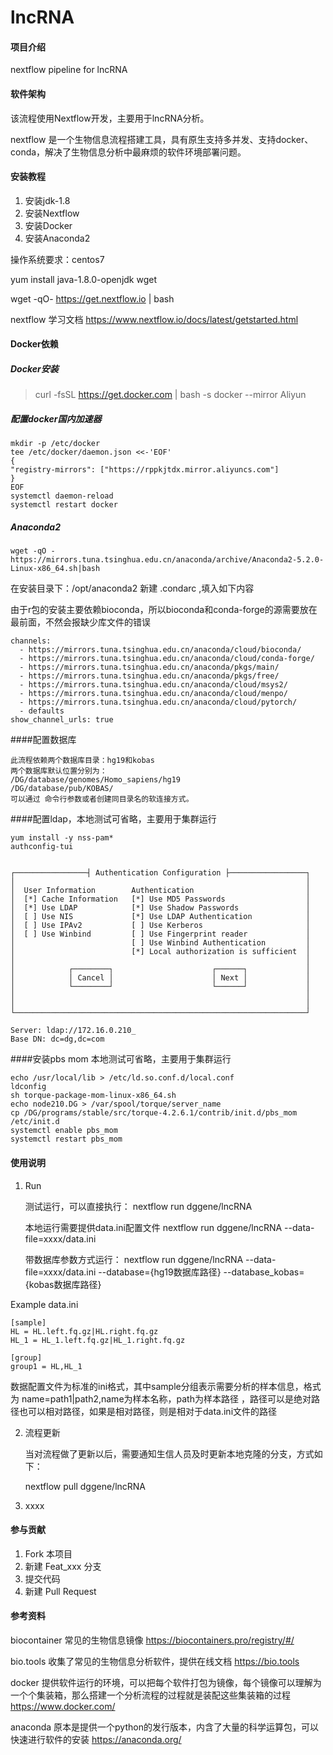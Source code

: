 # lncRNA

#### 项目介绍
nextflow pipeline for lncRNA

#### 软件架构
该流程使用Nextflow开发，主要用于lncRNA分析。

nextflow 是一个生物信息流程搭建工具，具有原生支持多并发、支持docker、conda，解决了生物信息分析中最麻烦的软件环境部署问题。



#### 安装教程

1. 安装jdk-1.8 
2. 安装Nextflow
3. 安装Docker
4. 安装Anaconda2

操作系统要求：centos7 

yum install java-1.8.0-openjdk wget

wget -qO- https://get.nextflow.io | bash

nextflow 学习文档 https://www.nextflow.io/docs/latest/getstarted.html

#### Docker依赖
##### Docker安装
> curl -fsSL https://get.docker.com | bash -s docker --mirror Aliyun
##### 配置docker国内加速器
    mkdir -p /etc/docker
    tee /etc/docker/daemon.json <<-'EOF'
    {
    "registry-mirrors": ["https://rppkjtdx.mirror.aliyuncs.com"]
    }
    EOF
    systemctl daemon-reload
    systemctl restart docker
    
##### Anaconda2

    wget -qO - https://mirrors.tuna.tsinghua.edu.cn/anaconda/archive/Anaconda2-5.2.0-Linux-x86_64.sh|bash

在安装目录下：/opt/anaconda2 新建 .condarc ,填入如下内容

由于r包的安装主要依赖bioconda，所以bioconda和conda-forge的源需要放在最前面，不然会报缺少库文件的错误

    channels:
      - https://mirrors.tuna.tsinghua.edu.cn/anaconda/cloud/bioconda/
      - https://mirrors.tuna.tsinghua.edu.cn/anaconda/cloud/conda-forge/
      - https://mirrors.tuna.tsinghua.edu.cn/anaconda/pkgs/main/
      - https://mirrors.tuna.tsinghua.edu.cn/anaconda/pkgs/free/
      - https://mirrors.tuna.tsinghua.edu.cn/anaconda/cloud/msys2/
      - https://mirrors.tuna.tsinghua.edu.cn/anaconda/cloud/menpo/
      - https://mirrors.tuna.tsinghua.edu.cn/anaconda/cloud/pytorch/
      - defaults
    show_channel_urls: true

####配置数据库
    
    此流程依赖两个数据库目录：hg19和kobas
    两个数据库默认位置分别为：
    /DG/database/genomes/Homo_sapiens/hg19
    /DG/database/pub/KOBAS/
    可以通过 命令行参数或者创建同目录名的软连接方式。




####配置ldap，本地测试可省略，主要用于集群运行

    yum install -y nss-pam* 
    authconfig-tui

    
    ┌────────────────┤ Authentication Configuration ├─────────────────┐
    │                                                                 │
    │  User Information        Authentication                         │
    │  [*] Cache Information   [*] Use MD5 Passwords                  │
    │  [*] Use LDAP            [*] Use Shadow Passwords               │
    │  [ ] Use NIS             [*] Use LDAP Authentication            │
    │  [ ] Use IPAv2           [ ] Use Kerberos                       │
    │  [ ] Use Winbind         [ ] Use Fingerprint reader             │
    │                          [ ] Use Winbind Authentication         │
    │                          [*] Local authorization is sufficient  │
    │                                                                 │
    │            ┌────────┐                      ┌──────┐             │
    │            │ Cancel │                      │ Next │             │
    │            └────────┘                      └──────┘             │
    │                                                                 │
    │                                                                 │
    └─────────────────────────────────────────────────────────────────┘

    Server: ldap://172.16.0.210_
    Base DN: dc=dg,dc=com

####安装pbs mom  本地测试可省略，主要用于集群运行

    echo /usr/local/lib > /etc/ld.so.conf.d/local.conf
    ldconfig
    sh torque-package-mom-linux-x86_64.sh
    echo node210.DG > /var/spool/torque/server_name
    cp /DG/programs/stable/src/torque-4.2.6.1/contrib/init.d/pbs_mom /etc/init.d
    systemctl enable pbs_mom
    systemctl restart pbs_mom



#### 使用说明

1. Run

    测试运行，可以直接执行：
    nextflow run dggene/lncRNA

    本地运行需要提供data.ini配置文件
    nextflow run dggene/lncRNA --data-file=xxxx/data.ini

    带数据库参数方式运行：
    nextflow run dggene/lncRNA --data-file=xxxx/data.ini --database={hg19数据库路径} --database_kobas={kobas数据库路径}

Example data.ini

    [sample]
    HL = HL.left.fq.gz|HL.right.fq.gz
    HL_1 = HL_1.left.fq.gz|HL_1.right.fq.gz

    [group]
    group1 = HL,HL_1
  
数据配置文件为标准的ini格式，其中sample分组表示需要分析的样本信息，格式为 name=path1|path2,name为样本名称，path为样本路径
，路径可以是绝对路径也可以相对路径，如果是相对路径，则是相对于data.ini文件的路径

2. 流程更新

    当对流程做了更新以后，需要通知生信人员及时更新本地克隆的分支，方式如下：
    
    
    nextflow pull dggene/lncRNA
    

3. xxxx

#### 参与贡献

1. Fork 本项目
2. 新建 Feat_xxx 分支
3. 提交代码
4. 新建 Pull Request

#### 参考资料
biocontainer 常见的生物信息镜像
https://biocontainers.pro/registry/#/

bio.tools 收集了常见的生物信息分析软件，提供在线文档
https://bio.tools

docker 提供软件运行的环境，可以把每个软件打包为镜像，每个镜像可以理解为一个个集装箱，那么搭建一个分析流程的过程就是装配这些集装箱的过程 
https://www.docker.com/

anaconda 原本是提供一个python的发行版本，内含了大量的科学运算包，可以快速进行软件的安装
https://anaconda.org/